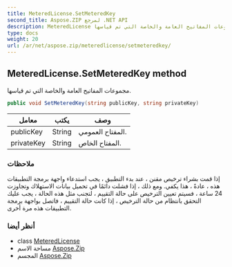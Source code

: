 ```yaml
---
title: MeteredLicense.SetMeteredKey
second_title: Aspose.ZIP لمرجع .NET API
description: MeteredLicense طريقة. مجموعات المفاتيح العامة والخاصة التي تم قياسها.
type: docs
weight: 20
url: /ar/net/aspose.zip/meteredlicense/setmeteredkey/
---
```

## MeteredLicense.SetMeteredKey method

مجموعات المفاتيح العامة والخاصة التي تم قياسها.

```csharp
public void SetMeteredKey(string publicKey, string privateKey)
```

| معامل | يكتب | وصف |
| --- | --- | --- |
| publicKey | String | المفتاح العمومي. |
| privateKey | String | المفتاح الخاص. |

### ملاحظات

إذا قمت بشراء ترخيص مقنن ، عند بدء التطبيق ، يجب استدعاء واجهة برمجة التطبيقات هذه ، عادةً ، هذا يكفي. ومع ذلك ، إذا فشلت دائمًا في تحميل بيانات الاستهلاك وتجاوزت 24 ساعة ، فسيتم تعيين الترخيص على حالة التقييم ، لتجنب مثل هذه الحالة ، يجب عليك التحقق بانتظام من حالة الترخيص ، إذا كانت حالة التقييم ، فاتصل بواجهة برمجة التطبيقات هذه مرة أخرى.

### أنظر أيضا

* class [MeteredLicense](../)
* مساحة الاسم [Aspose.Zip](../../meteredlicense/)
* المجسم [Aspose.Zip](../../../)


